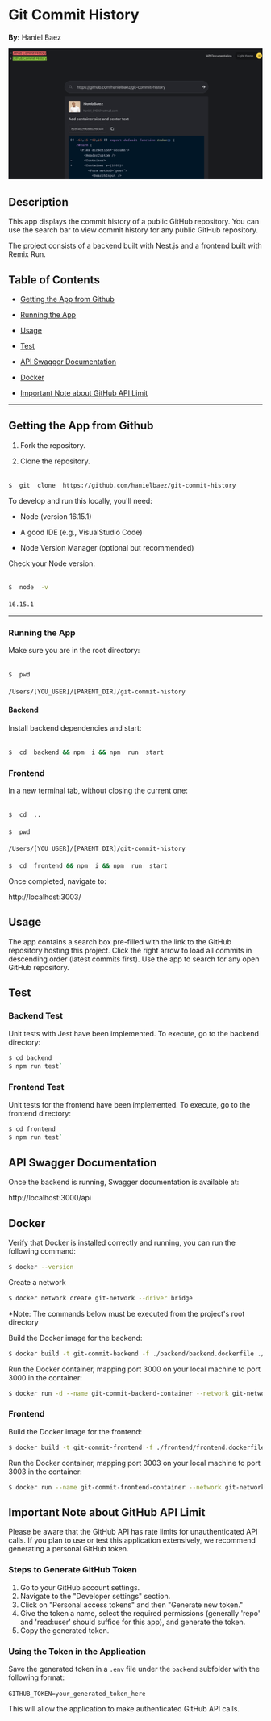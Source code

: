 # Git Commit History

**By:** Haniel Baez

<p align="center">
  <img src="https://github.com/hanielbaez/git-commit-history/blob/backend/screenshot.png" alt="Git Commit History" width="600">
</p>

## Description

This app displays the commit history of a public GitHub repository. You can use the search bar to view commit history for any public GitHub repository.

The project consists of a backend built with Nest.js and a frontend built with Remix Run.

## Table of Contents

- [Getting the App from Github](#getting-the-app-from-github)

- [Running the App](#running-the-app)

- [Usage](#usage)

- [Test](#test)

- [API Swagger Documentation](#api-swagger-documentation)

- [Docker](#docker)

- [Important Note about GitHub API Limit](#important-note-about-gtHub-api-limit)

---

## Getting the App from Github

1. Fork the repository.

2. Clone the repository.

```bash

$  git  clone  https://github.com/hanielbaez/git-commit-history

```

To develop and run this locally, you'll need:

- Node (version 16.15.1)

- A good IDE (e.g., VisualStudio Code)

- Node Version Manager (optional but recommended)

Check your Node version:

```bash

$  node  -v

16.15.1

```

---

### Running the App

Make sure you are in the root directory:

```bash

$  pwd

/Users/[YOU_USER]/[PARENT_DIR]/git-commit-history

```

#### Backend

Install backend dependencies and start:

```bash

$  cd  backend && npm  i && npm  run  start

```

### Frontend

In a new terminal tab, without closing the current one:

```bash

$  cd  ..

$  pwd

/Users/[YOU_USER]/[PARENT_DIR]/git-commit-history

$  cd  frontend && npm  i && npm  run  start

```

Once completed, navigate to:

http://localhost:3003/

## Usage

The app contains a search box pre-filled with the link to the GitHub repository hosting this project. Click the right arrow to load all commits in descending order (latest commits first). Use the app to search for any open GitHub repository.

## Test

### Backend Test

Unit tests with Jest have been implemented. To execute, go to the backend directory:

```bash
$ cd backend
$ npm run test`
```

### Frontend Test

Unit tests for the frontend have been implemented. To execute, go to the frontend directory:

```bash
$ cd frontend
$ npm run test`
```

## API Swagger Documentation

Once the backend is running, Swagger documentation is available at:

http://localhost:3000/api

## Docker

Verify that Docker is installed correctly and running, you can run the following command:

```bash
$ docker --version
```

Create a network

```bash
$ docker network create git-network --driver bridge
```

\*Note: The commands below must be executed from the project's root directory

Build the Docker image for the backend:

```bash
$ docker build -t git-commit-backend -f ./backend/backend.dockerfile ./backend
```

Run the Docker container, mapping port 3000 on your local machine to port 3000 in the container:

```bash
$ docker run -d --name git-commit-backend-container --network git-network -p 3000:3000 git-commit-backend
```

### Frontend

Build the Docker image for the frontend:

```bash
$ docker build -t git-commit-frontend -f ./frontend/frontend.dockerfile ./frontend
```

Run the Docker container, mapping port 3003 on your local machine to port 3003 in the container:

```bash
$ docker run --name git-commit-frontend-container --network git-network -p 3003:3003 -e API=http://git-commit-backend-container:3000 git-commit-frontend
```

## Important Note about GitHub API Limit

Please be aware that the GitHub API has rate limits for unauthenticated API calls. If you plan to use or test this application extensively, we recommend generating a personal GitHub token.

### Steps to Generate GitHub Token

1. Go to your GitHub account settings.
2. Navigate to the "Developer settings" section.
3. Click on "Personal access tokens" and then "Generate new token."
4. Give the token a name, select the required permissions (generally 'repo' and 'read:user' should suffice for this app), and generate the token.
5. Copy the generated token.

### Using the Token in the Application

Save the generated token in a `.env` file under the `backend` subfolder with the following format:

`GITHUB_TOKEN=your_generated_token_here`

This will allow the application to make authenticated GitHub API calls.
